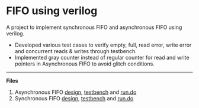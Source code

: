 # FIFO using verilog
A project to implement synchronous FIFO and asynchronous FIFO using verilog.
- Developed various test cases to verify empty, full, read error, write error and concurrent reads & writes through testbench.
- Implemented gray counter instead of regular counter for read and write pointers in Asynchronous FIFO to avoid glitch conditions.

---
**Files**
1. Asynchronous FIFO [design](fifo_async/fifo_async.v), [testbench](fifo_async/tb_fifo_async.v) and [run.do](fifo_async/run.do)
2. Synchronous FIFO [design](fifo_sync/fifo_sync.v), [testbench](fifo_sync/tb_fifo_sync.v) and [run.do](fifo_sync/run.do)
